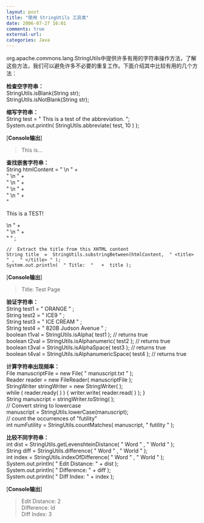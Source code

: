 ```yaml
---
layout: post
title: "使用 StringUtils 工具类"
date: 2006-07-27 16:01
comments: true
external-url: 
categories: Java
---
```


org.apache.commons.lang.StringUtils中提供许多有用的字符串操作方法，了解这些方法，我们可以避免许多不必要的重复工作。下面介绍其中比较有用的几个方法：
<!-- more -->

**检查空字符串：**  
	StringUtils.isBlank(String str);  
	StringUtils.isNotBlank(String str);

**缩写字符串：**  
	String test  =   " This is a test of the abbreviation. ";  
	System.out.println( StringUtils.abbreviate( test,  10  ) );

[**Console输出**]  
>This is...

**查找嵌套字符串：**  
	String htmlContent  =   " <html>\n "   +  
	                      "   <head>\n "   +  
	                      "     <title>Test Page</title>\n "   +  
	                      "   </head>\n "   +  
	                      "   <body>\n "   +  
	                      "     <p>This is a TEST!</p>\n "   +  
	                      "   </body>\n "   +  
	                      " </html> " ;  
	
	//  Extract the title from this XHTML content   
	String title  =  StringUtils.substringBetween(htmlContent,  " <title> " ,  " </title> " );
	System.out.println(  " Title:  "   +  title );

[**Console输出**]  
>Title: Test Page

**验证字符串：**  
	String test1  =   " ORANGE " ;  
	String test2  =   " ICE9 " ;  
	String test3  =   " ICE CREAM " ;  
	String test4  =   " 820B Judson Avenue " ;  
	boolean  t1val  =  StringUtils.isAlpha( test1 );  //  returns true  
	boolean  t2val  =  StringUtils.isAlphanumeric( test2 );  //  returns true   
	boolean  t3val  =  StringUtils.isAlphaSpace( test3 );  //  returns true  
	boolean  t4val  =  StringUtils.isAlphanumericSpace( test4 );  //  returns true  

**计算字符串出现频率：**  
	File manuscriptFile  =   new  File( " manuscript.txt " );  
	Reader reader  =   new  FileReader( manuscriptFile );  
	StringWriter stringWriter  =   new  StringWriter( );  
	while ( reader.ready( ) )  { writer.write( reader.read( ) ); }  
	String manuscript  =  stringWriter.toString( );  
	//  Convert string to lowercase  
	manuscript  =  StringUtils.lowerCase(manuscript);  
	//  count the occurrences of "futility"  
	int  numFutility  =  StringUtils.countMatches( manuscript,  " futility "  );   

**比较不同字符串：**  
	int  dist  =  StringUtils.getLevenshteinDistance(  " Word " ,  " World "  );  
	String diff  =  StringUtils.difference(  " Word " ,  " World "  );  
	int  index  =  StringUtils.indexOfDifference(  " Word " ,  " World "  );  
	System.out.println(  " Edit Distance:  "   +  dist );  
	System.out.println(  " Difference:  "   +  diff );  
	System.out.println(  " Diff Index:  "   +  index );  

[**Console输出**]  
>Edit Distance:  2  
Difference: ld  
Diff Index:  3  
